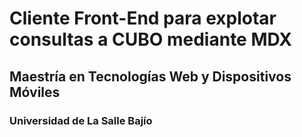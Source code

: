 # Cliente Front-End para explotar consultas a CUBO mediante MDX

## Maestría en Tecnologías Web  y Dispositivos Móviles

### Universidad de La Salle Bajío
